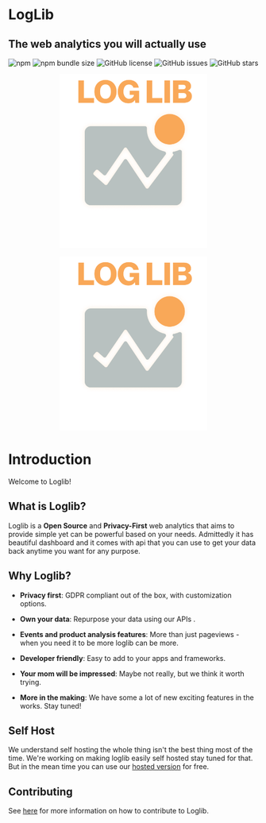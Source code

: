 # LogLib

## The web analytics you will actually use

![npm](https://img.shields.io/npm/v/@loglib/tracker) ![npm bundle size](https://img.shields.io/bundlephobia/min/@loglib/tracker) ![GitHub license](https://img.shields.io/github/license/LogLib/loglib) ![GitHub issues](https://img.shields.io/github/issues/LogLib/loglib) ![GitHub stars](https://img.shields.io/github/stars/LogLib/loglib)

<p align="center" class="dark-mode">
  <img src="./images/dark-logo-v1.png#gh-dark-mode-only" alt="screenshot" height="350" />
</p>

<p align="center" class="light-mode">
  <img src="./images/dark-logo-v1.png#gh-light-mode-only" alt="screenshot" height="350" />
</p>

# Introduction

Welcome to Loglib!

## What is Loglib?

Loglib is a **Open Source** and **Privacy-First** web analytics that aims to provide simple yet can be powerful based on your needs. Admittedly it has beautiful dashboard and it comes with api that you can use to get your data back anytime you want for any purpose.

## Why Loglib?

- **Privacy first**: GDPR compliant out of the box, with customization options.

- **Own your data**: Repurpose your data using our APIs .

- **Events and product analysis features**: More than just pageviews - when you need it to be more loglib can be more.

- **Developer friendly**: Easy to add to your apps and frameworks.

- **Your mom will be impressed**: Maybe not really, but we think it worth trying.

- **More in the making**: We have some a lot of new exciting features in the works. Stay tuned!

## Self Host

We understand self hosting the whole thing isn't the best thing most of the time. We're working on making loglib easily self hosted stay tuned for that. But in the mean time you can use our [hosted version](https://loglib.io) for free.

## Contributing

See [here](./.github/CONTRIBUTING.md) for more information on how to contribute to Loglib.
